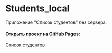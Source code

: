 # Students_local
Приложение "Список студентов" без сервера.

#### Открыть проект на GitHub Pages:
[Список студентов](https://gresln.github.io/Students_local/)
